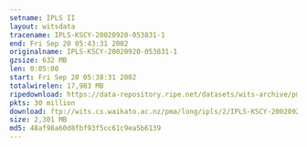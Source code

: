 ```yaml
---
setname: IPLS II
layout: witsdata
tracename: IPLS-KSCY-20020920-053831-1
end: Fri Sep 20 05:43:31 2002
originalname: IPLS-KSCY-20020920-053831-1
gzsize: 632 MB
len: 0:05:00
start: Fri Sep 20 05:38:31 2002
totalwirelen: 17,983 MB
ripedownload: https://data-repository.ripe.net/datasets/wits-archive/pma/long/ipls/2/IPLS-KSCY-20020920-053831-1.gz
pkts: 30 million
download: ftp://wits.cs.waikato.ac.nz/pma/long/ipls/2/IPLS-KSCY-20020920-053831-1.gz
size: 2,301 MB
md5: 48af98a60d8fbf93f5cc61c9ea5b6139
---
```

